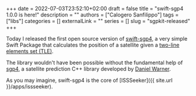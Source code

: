 +++
date = 2022-07-03T23:52:10+02:00
draft = false
title = "swift-sgp4 1.0.0 is here!"
description = ""
authors = ["Calogero Sanfilippo"]
tags = ["libs"]
categories = []
externalLink = ""
series = []
slug = "sgpkit-released"
+++

Today I released the first open source version of [swift-sgp4][swift-sgp], a very simple Swift Package that calculates the position of a satellite given a [two-line elements set (TLE)][tle-wiki].

The library wouldn't have been possible without the fundamental help of [sgp4][sgp4], a satellite prediction C++ library developed by [Daniel Warner][dnwrnr].

As you may imagine, swift-sgp4 is the core of [ISSSeeker]({{ site.url }}/apps/issseeker).

[swift-sgp]: https://github.com/csanfilippo/swift-sgp4
[tle-wiki]: https://en.wikipedia.org/wiki/Two-line_element_set
[sgp4]: https://www.danrw.com/sgp4/
[dnwrnr]: https://github.com/dnwrnr
